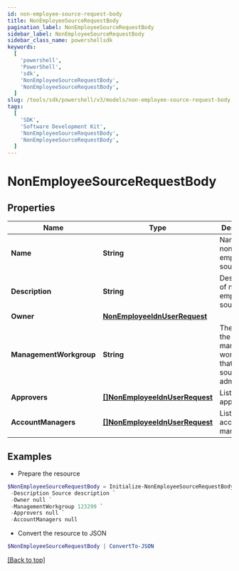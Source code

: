```yaml
---
id: non-employee-source-request-body
title: NonEmployeeSourceRequestBody
pagination_label: NonEmployeeSourceRequestBody
sidebar_label: NonEmployeeSourceRequestBody
sidebar_class_name: powershellsdk
keywords:
  [
    'powershell',
    'PowerShell',
    'sdk',
    'NonEmployeeSourceRequestBody',
    'NonEmployeeSourceRequestBody',
  ]
slug: /tools/sdk/powershell/v3/models/non-employee-source-request-body
tags:
  [
    'SDK',
    'Software Development Kit',
    'NonEmployeeSourceRequestBody',
    'NonEmployeeSourceRequestBody',
  ]
---
```


# NonEmployeeSourceRequestBody

## Properties

| Name | Type | Description | Notes |
| --- | --- | --- | --- |
| **Name** | **String** | Name of non-employee source. | [required] |
| **Description** | **String** | Description of non-employee source. | [required] |
| **Owner** | [**NonEmployeeIdnUserRequest**](non-employee-idn-user-request) |  | [required] |
| **ManagementWorkgroup** | **String** | The ID for the management workgroup that contains source sub-admins | [optional] |
| **Approvers** | [**[]NonEmployeeIdnUserRequest**](non-employee-idn-user-request) | List of approvers. | [optional] |
| **AccountManagers** | [**[]NonEmployeeIdnUserRequest**](non-employee-idn-user-request) | List of account managers. | [optional] |

## Examples

- Prepare the resource

```powershell
$NonEmployeeSourceRequestBody = Initialize-NonEmployeeSourceRequestBody  -Name Retail `
 -Description Source description `
 -Owner null `
 -ManagementWorkgroup 123299 `
 -Approvers null `
 -AccountManagers null
```

- Convert the resource to JSON

```powershell
$NonEmployeeSourceRequestBody | ConvertTo-JSON
```

[[Back to top]](#)
